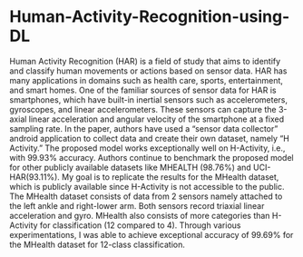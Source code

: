 # Human-Activity-Recognition-using-DL
Human Activity Recognition (HAR) is a field of study that aims to identify and classify human movements or actions based on sensor data. HAR has many applications in domains such as health care, sports, entertainment, and smart homes. One of the familiar sources of sensor data for HAR is smartphones, which have built-in inertial sensors such as accelerometers, gyroscopes, and linear accelerometers.
These sensors can capture the 3-axial linear acceleration and angular velocity of the smartphone at a fixed sampling rate. In the paper, authors have used a “sensor data collector” android application to collect data and create their own dataset, namely “H Activity.” The proposed model works exceptionally well on H-Activity, i.e., with 99.93% accuracy. Authors continue to benchmark the proposed model for other publicly available datasets like MHEALTH (98.76%) and UCI-HAR(93.11%).
My goal is to replicate the results for the MHealth dataset, which is publicly available since H-Activity is not accessible to the public. The MHealth dataset consists of data from 2 sensors namely attached to the left ankle and right-lower arm. Both sensors record triaxial linear acceleration and gyro. MHealth also consists of more categories than H-Activity for classification (12 compared to 4).
Through various experimentations, I was able to achieve exceptional accuracy of 99.69% for the MHealth dataset for 12-class classification.
